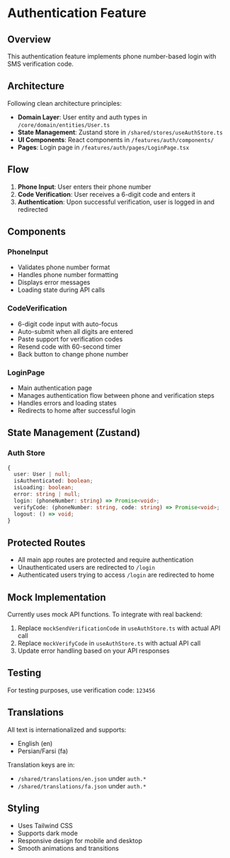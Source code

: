 # Authentication Feature

## Overview
This authentication feature implements phone number-based login with SMS verification code.

## Architecture
Following clean architecture principles:
- **Domain Layer**: User entity and auth types in `/core/domain/entities/User.ts`
- **State Management**: Zustand store in `/shared/stores/useAuthStore.ts`
- **UI Components**: React components in `/features/auth/components/`
- **Pages**: Login page in `/features/auth/pages/LoginPage.tsx`

## Flow
1. **Phone Input**: User enters their phone number
2. **Code Verification**: User receives a 6-digit code and enters it
3. **Authentication**: Upon successful verification, user is logged in and redirected

## Components

### PhoneInput
- Validates phone number format
- Handles phone number formatting
- Displays error messages
- Loading state during API calls

### CodeVerification
- 6-digit code input with auto-focus
- Auto-submit when all digits are entered
- Paste support for verification codes
- Resend code with 60-second timer
- Back button to change phone number

### LoginPage
- Main authentication page
- Manages authentication flow between phone and verification steps
- Handles errors and loading states
- Redirects to home after successful login

## State Management (Zustand)

### Auth Store
```typescript
{
  user: User | null;
  isAuthenticated: boolean;
  isLoading: boolean;
  error: string | null;
  login: (phoneNumber: string) => Promise<void>;
  verifyCode: (phoneNumber: string, code: string) => Promise<void>;
  logout: () => void;
}
```

## Protected Routes
- All main app routes are protected and require authentication
- Unauthenticated users are redirected to `/login`
- Authenticated users trying to access `/login` are redirected to home

## Mock Implementation
Currently uses mock API functions. To integrate with real backend:

1. Replace `mockSendVerificationCode` in `useAuthStore.ts` with actual API call
2. Replace `mockVerifyCode` in `useAuthStore.ts` with actual API call
3. Update error handling based on your API responses

## Testing
For testing purposes, use verification code: `123456`

## Translations
All text is internationalized and supports:
- English (en)
- Persian/Farsi (fa)

Translation keys are in:
- `/shared/translations/en.json` under `auth.*`
- `/shared/translations/fa.json` under `auth.*`

## Styling
- Uses Tailwind CSS
- Supports dark mode
- Responsive design for mobile and desktop
- Smooth animations and transitions

